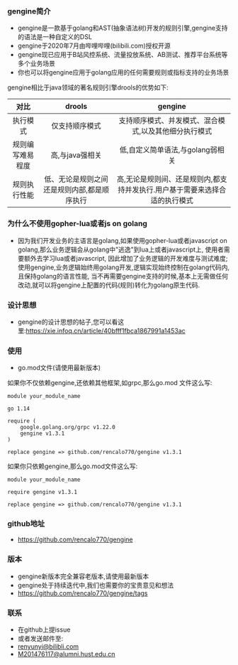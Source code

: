### gengine简介
- gengine是一款基于golang和AST(抽象语法树)开发的规则引擎,gengine支持的语法是一种自定义的DSL
- gengine于2020年7月由哔哩哔哩(bilibili.com)授权开源
- gengine现已应用于B站风控系统、流量投放系统、AB测试、推荐平台系统等多个业务场景
- 你也可以将gengine应用于golang应用的任何需要规则或指标支持的业务场景

gengine相比于java领域的著名规则引擎drools的优势如下:

| 对比 | drools |  gengine | 
| :--------: | :--------: | :--------------------: |
| 执行模式 | 仅支持顺序模式 | 支持顺序模式、并发模式、混合模式,以及其他细分执行模式 | 
| 规则编写难易程度 | 高,与java强相关 | 低,自定义简单语法,与golang弱相关 | 
| 规则执行性能 | 低、无论是规则之间还是规则内部,都是顺序执行 | 高,无论是规则间、还是规则内,都支持并发执行.用户基于需要来选择合适的执行模式 | 

### 为什么不使用gopher-lua或者js on golang
- 因为我们开发业务的主语言是golang,如果使用gopher-lua或者javascript on golang,那么业务逻辑会从golang中"逃逸"到lua上或者javascript上,
使用者需要额外去学习lua或者javascript, 因此增加了业务逻辑的开发难度与测试难度;使用gengine,业务逻辑始终用golang开发,逻辑实现始终控制在golang代码内,且保持golang的语言性能,
当不再需要gengine支持的时候,基本上无需做任何改动,就可以将gengine上配置的代码(规则)转化为golang原生代码.


### 设计思想
- gengine的设计思想的帖子,您可以看这里:https://xie.infoq.cn/article/40bfff1fbca1867991a1453ac


### 使用
- go.mod文件(请使用最新版本)

如果你不仅依赖gengine,还依赖其他框架,如grpc,那么go.mod 文件这么写:

```
module your_module_name

go 1.14

require (
    google.golang.org/grpc v1.22.0
	gengine v1.3.1
)

replace gengine => github.com/rencalo770/gengine v1.3.1
```

如果你只依赖gengine,那么go.mod文件这么写:

```
module your_module_name

require gengine v1.3.1

replace gengine => github.com/rencalo770/gengine v1.3.1
```



### github地址
- https://github.com/rencalo770/gengine


### 版本
- gengine新版本完全兼容老版本,请使用最新版本
- gengine处于持续迭代中,我们也需要你的宝贵意见和想法
- https://github.com/rencalo770/gengine/tags

### 联系
- 在github上提issue
- 或者发送邮件至:
 - renyunyi@bilibli.com
 - M201476117@alumni.hust.edu.cn